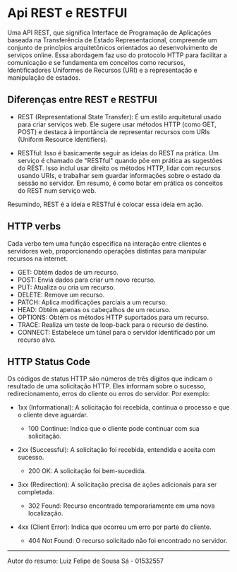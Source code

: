 # Api REST e RESTFUl

Uma API REST, que significa Interface de Programação de Aplicações baseada na Transferência de Estado Representacional, compreende um conjunto de princípios arquitetônicos orientados ao desenvolvimento de serviços online. Essa abordagem faz uso do protocolo HTTP
para facilitar a comunicação e se fundamenta em conceitos como recursos, Identificadores Uniformes de Recursos (URI) e a representação e manipulação de estados.

## Diferenças entre REST e RESTFUl

- REST (Representational State Transfer): É um estilo arquitetural usado para criar serviços web. Ele sugere usar métodos HTTP (como GET, POST) e destaca à importância de representar recursos com URIs (Uniform Resource Identifiers).

- RESTful: Isso é basicamente seguir as ideias do REST na prática. Um serviço é chamado de "RESTful" quando põe em prática as sugestões do REST. Isso incluí usar direito os métodos HTTP, lidar com recursos usando URIs, e trabalhar sem guardar informações sobre o
estado da sessão no servidor. Em resumo, é como botar em prática os conceitos do REST num serviço web.

Resumindo, REST é a ideia e RESTful é colocar essa ideia em ação.

## HTTP verbs

Cada verbo tem uma função específica na interação entre clientes e servidores web, proporcionando operações distintas para manipular recursos na internet.

- GET: Obtém dados de um recurso.
- POST: Envia dados para criar um novo recurso.
- PUT: Atualiza ou cria um recurso.
- DELETE: Remove um recurso.
- PATCH: Aplica modificações parciais a um recurso.
- HEAD: Obtém apenas os cabeçalhos de um recurso.
- OPTIONS: Obtém os métodos HTTP suportados para um recurso.
- TRACE: Realiza um teste de loop-back para o recurso de destino.
- CONNECT: Estabelece um túnel para o servidor identificado por um recurso alvo.

## HTTP Status Code

Os códigos de status HTTP são números de três dígitos que indicam o resultado de uma solicitação HTTP. Eles informam sobre o sucesso, redirecionamento, erros do cliente ou erros do servidor. Por exemplo:

- 1xx (Informational): A solicitação foi recebida, continua o processo e que o cliente deve aguardar.
    - 100 Continue: Indica que o cliente pode continuar com sua solicitação.

- 2xx (Successful): A solicitação foi recebida, entendida e aceita com sucesso.
    - 200 OK: A solicitação foi bem-sucedida.

- 3xx (Redirection): A solicitação precisa de ações adicionais para ser completada.
    - 302 Found: Recurso encontrado temporariamente em uma nova localização.

- 4xx (Client Error): Indica que ocorreu um erro por parte do cliente.
    - 404 Not Found: O recurso solicitado não foi encontrado no servidor.

---

Autor do resumo: Luiz Felipe de Sousa Sá - 01532557
